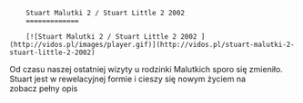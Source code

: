 
        Stuart Malutki 2 / Stuart Little 2 2002 
        =============
        
        [![Stuart Malutki 2 / Stuart Little 2 2002 ](http://vidos.pl/images/player.gif)](http://vidos.pl/stuart-malutki-2-stuart-little-2-2002)
        
        
 Od czasu naszej ostatniej wizyty u rodzinki Malutkich sporo się zmieniło. Stuart jest w rewelacyjnej formie i cieszy się nowym życiem na zobacz pełny opis
    